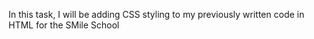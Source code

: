 In this task, 
I will be adding CSS styling to my previously written code in HTML for the SMile School

